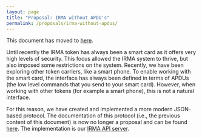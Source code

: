 ```yaml
---
layout: page
title: "Proposal: IRMA without APDU's"
permalink: /proposals/irma-without-apdus/
---
```


This document has moved to [here](/protocols/irma-protocol).

Until recently the IRMA token has always been a smart card as it offers very high levels of security. This focus allowed the IRMA system to thrive, but also imposed some restrictions on the system. Recently, we have been exploring other token carriers, like a smart phone. To enable working with the smart card, the interface has always been defined in terms of APDUs (the low level commands that you send to your smart card). However, when working with other tokens (for example a smart phone), this is not a natural interface.

For this reason, we have created and implemented a more modern JSON-based protocol. The documentation of this protocol (i.e., the previous content of this document) is now no longer a proposal and can be found [here](/protocols/irma-protocol). The implementation is our [IRMA API server](https://github.com/credentials/irma_api_server).
